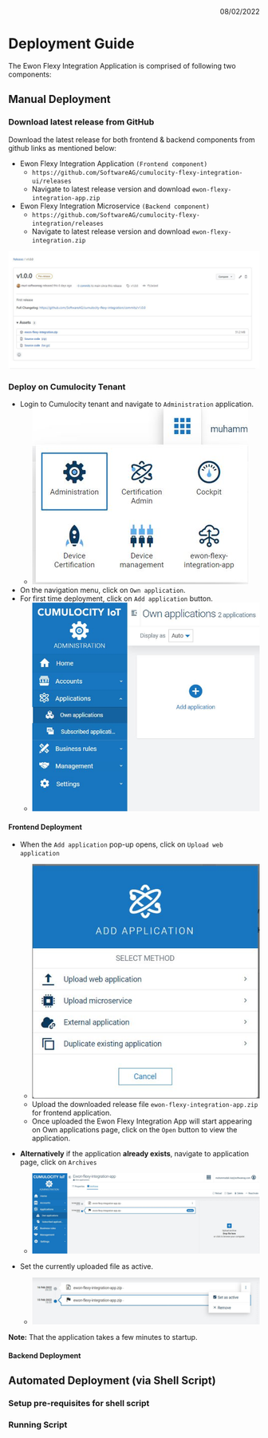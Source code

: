 <p align="right">08/02/2022</p>

# Deployment Guide
The Ewon Flexy Integration Application is comprised of following two components:

## Manual Deployment 
### Download latest release from GitHub
Download the latest release for both frontend & backend components from github links as mentioned below:

- Ewon Flexy Integration Application `(Frontend component)`
  - `https://github.com/SoftwareAG/cumulocity-flexy-integration-ui/releases`
  - Navigate to latest release version and download `ewon-flexy-integration-app.zip`
- Ewon Flexy Integration Microservice `(Backend component)`
  - `https://github.com/SoftwareAG/cumulocity-flexy-integration/releases`
  - Navigate to latest release version and download `ewon-flexy-integration.zip`

![An example of release file in Github](images/download-release-image.JPG)

### Deploy on Cumulocity Tenant


- Login to Cumulocity tenant and navigate to `Administration` application.
  - ![](docs/images/admin-navigate-image.JPG)
- On the navigation menu, click on `Own application`.
- For first time deployment, click on `Add application` button.
  - ![](docs/images/ownapplication-navigate.JPG)


#### Frontend Deployment

- When the `Add application` pop-up opens, click on `Upload web application`
  - ![](docs/images/upload-webapplication.JPG)
  - Upload the downloaded release file `ewon-flexy-integration-app.zip` for frontend application.
  - Once uploaded the Ewon Flexy Integration App will start appearing on Own applications page, click on the `Open` button to view the application.

- __Alternatively__ if the application __already exists__, navigate to application page, click on `Archives`
  - ![](docs/images/application-archives.JPG)

- Set the currently uploaded file as active.
  - ![](docs/images/set-application-active.JPG)

__Note:__ That the application takes a few minutes to startup.


#### Backend Deployment
## Automated Deployment (via Shell Script)
### Setup pre-requisites for shell script
### Running Script
